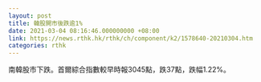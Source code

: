 ```yaml
---
layout: post
title: 韓股開市後跌逾1%
date: 2021-03-04 08:16:46.000000000 +08:00
link: https://news.rthk.hk/rthk/ch/component/k2/1578640-20210304.htm
categories: rthk
---
```


南韓股市下跌。首爾綜合指數較早時報3045點，跌37點，跌幅1.22%。
